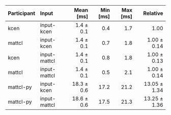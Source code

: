 | Participant | Input | Mean [ms] | Min [ms] | Max [ms] | Relative |
|:---|:---|---:|---:|---:|---:|
| kcen | input-kcen | 1.4 ± 0.1 | 0.4 | 1.7 | 1.00 |
| mattcl | input-kcen | 1.4 ± 0.1 | 0.7 | 1.8 | 1.00 ± 0.14 |
| kcen | input-mattcl | 1.4 ± 0.1 | 0.8 | 1.8 | 1.00 ± 0.13 |
| mattcl | input-mattcl | 1.4 ± 0.1 | 0.5 | 2.1 | 1.00 ± 0.14 |
| mattcl-py | input-kcen | 18.3 ± 0.6 | 17.2 | 21.2 | 13.05 ± 1.34 |
| mattcl-py | input-mattcl | 18.6 ± 0.6 | 17.5 | 21.3 | 13.25 ± 1.36 |

